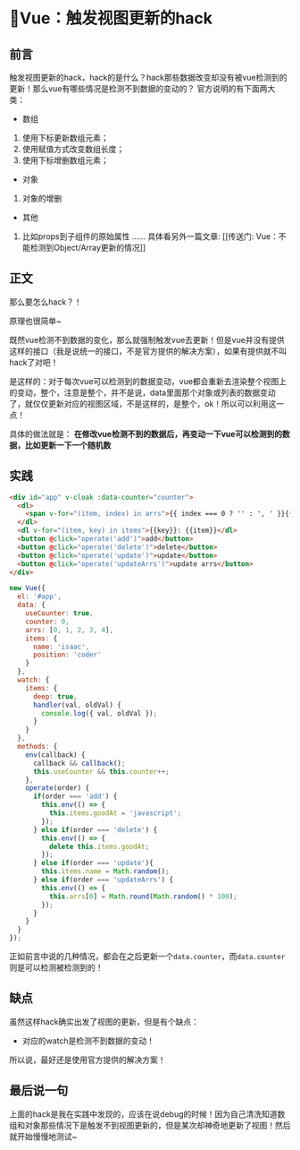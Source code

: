 # 🐞Vue：触发视图更新的hack

## 前言
触发视图更新的hack，hack的是什么？hack那些数据改变却没有被vue检测到的更新！那么vue有哪些情况是检测不到数据的变动的？
官方说明的有下面两大类：
- 数组
1. 使用下标更新数组元素；
2. 使用赋值方式改变数组长度；
3. 使用下标增删数组元素；

- 对象
1. 对象的增删

- 其他
1. 比如props到子组件的原始属性
……
具体看另外一篇文章: [\[传送门: Vue：不能检测到Object/Array更新的情况\]]


## 正文
那么要怎么hack？！

原理也很简单~

既然vue检测不到数据的变化，那么就强制触发vue去更新！但是vue并没有提供这样的接口（我是说统一的接口，不是官方提供的解决方案），如果有提供就不叫hack了对吧！

是这样的：对于每次vue可以检测到的数据变动，vue都会重新去渲染整个视图上的变动，整个，注意是整个，并不是说，data里面那个对象或列表的数据变动了，就仅仅更新对应的视图区域，不是这样的，是整个，ok！所以可以利用这一点！

具体的做法就是：
**在修改vue检测不到的数据后，再变动一下vue可以检测到的数据，比如更新一下一个随机数**

## 实践
```html
<div id="app" v-cloak :data-counter="counter">
  <dl>
    <span v-for="(item, index) in arrs">{{ index === 0 ? '' : ', ' }}{{ item }}</span>
  </dl>
  <dl v-for="(item, key) in items">{{key}}: {{item}}</dl>
  <button @click="operate('add')">add</button>
  <button @click="operate('delete')">delete</button>
  <button @click="operate('update')">update</button>
  <button @click="operate('updateArrs')">update arrs</button>
</div>
```

```js
new Vue({
  el: '#app',
  data: {
    useCounter: true,
    counter: 0,
    arrs: [0, 1, 2, 3, 4],
    items: {
      name: 'isaac',
      position: 'coder'
    }
  },
  watch: {
    items: {
      deep: true,
      handler(val, oldVal) {
      	console.log({ val, oldVal });
      }
    }
  },
  methods: {
    env(callback) {
      callback && callback();
      this.useCounter && this.counter++;
    },
    operate(order) {
      if(order === 'add') {
      	this.env(() => {
          this.items.goodAt = 'javascript';
        });
      } else if(order === 'delete') {
        this.env(() => {
          delete this.items.goodAt;
        });
      } else if(order === 'update'){
      	this.items.name = Math.random();
      } else if(order === 'updateArrs') {
      	this.env(() => {
          this.arrs[0] = Math.round(Math.random() * 100);
        });
      }
    }
  }
});
```
正如前言中说的几种情况，都会在之后更新一个`data.counter`，而`data.counter`则是可以检测被检测到的！

## 缺点
虽然这样hack确实出发了视图的更新，但是有个缺点：
- 对应的watch是检测不到数据的变动！

所以说，最好还是使用官方提供的解决方案！

## 最后说一句
上面的hack是我在实践中发现的，应该在说debug的时候！因为自己清洗知道数组和对象那些情况下是触发不到视图更新的，但是某次却神奇地更新了视图！然后就开始慢慢地测试~

